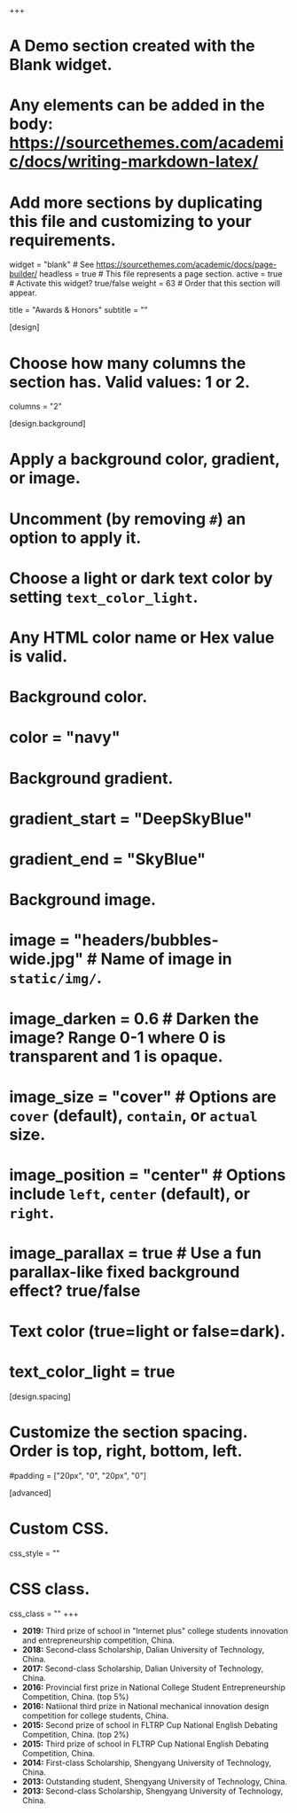 +++
# A Demo section created with the Blank widget.
# Any elements can be added in the body: https://sourcethemes.com/academic/docs/writing-markdown-latex/
# Add more sections by duplicating this file and customizing to your requirements.

widget = "blank"  # See https://sourcethemes.com/academic/docs/page-builder/
headless = true  # This file represents a page section.
active = true  # Activate this widget? true/false
weight = 63  # Order that this section will appear.

title = "Awards & Honors"
subtitle = ""

[design]
  # Choose how many columns the section has. Valid values: 1 or 2.
  columns = "2"

[design.background]
  # Apply a background color, gradient, or image.
  #   Uncomment (by removing `#`) an option to apply it.
  #   Choose a light or dark text color by setting `text_color_light`.
  #   Any HTML color name or Hex value is valid.

  # Background color.
  # color = "navy"

  # Background gradient.
  # gradient_start = "DeepSkyBlue"
  # gradient_end = "SkyBlue"

  # Background image.
  # image = "headers/bubbles-wide.jpg"  # Name of image in `static/img/`.
  # image_darken = 0.6  # Darken the image? Range 0-1 where 0 is transparent and 1 is opaque.
  # image_size = "cover"  #  Options are `cover` (default), `contain`, or `actual` size.
  # image_position = "center"  # Options include `left`, `center` (default), or `right`.
  # image_parallax = true  # Use a fun parallax-like fixed background effect? true/false

  # Text color (true=light or false=dark).
  # text_color_light = true

[design.spacing]
  # Customize the section spacing. Order is top, right, bottom, left.
  #padding = ["20px", "0", "20px", "0"]

[advanced]
 # Custom CSS.
 css_style = ""

 # CSS class.
 css_class = ""
+++

- **2019:** Third prize of school in "Internet plus" college students innovation and entrepreneurship competition, China.
- **2018:** Second-class Scholarship, Dalian University of Technology, China.
- **2017:** Second-class Scholarship, Dalian University of Technology, China.
- **2016:** Provincial first prize in National College Student Entrepreneurship Competition, China. (top 5%)
- **2016:** Natiional third prize in National mechanical innovation design competition for college students, China.
- **2015:** Second prize of school in FLTRP Cup National English Debating Competition, China. (top 2%)
- **2015:** Third prize of school in FLTRP Cup National English Debating Competition, China.
- **2014:** First-class Scholarship, Shengyang University of Technology, China.
- **2013:** Outstanding student, Shengyang University of Technology, China.
- **2013:** Second-class Scholarship, Shengyang University of Technology, China.
